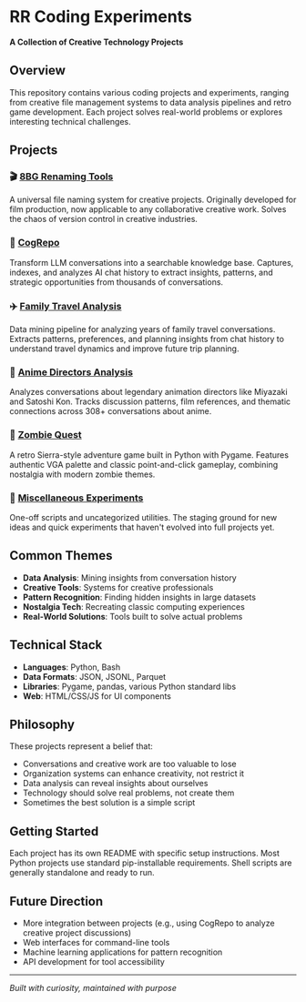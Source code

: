 # RR Coding Experiments
**A Collection of Creative Technology Projects**

## Overview
This repository contains various coding projects and experiments, ranging from creative file management systems to data analysis pipelines and retro game development. Each project solves real-world problems or explores interesting technical challenges.

## Projects

### 🎬 [8BG Renaming Tools](./8bg-renaming-tools/)
A universal file naming system for creative projects. Originally developed for film production, now applicable to any collaborative creative work. Solves the chaos of version control in creative industries.

### 🧠 [CogRepo](./cogrepo/)
Transform LLM conversations into a searchable knowledge base. Captures, indexes, and analyzes AI chat history to extract insights, patterns, and strategic opportunities from thousands of conversations.

### ✈️ [Family Travel Analysis](./family-travel-analysis/)
Data mining pipeline for analyzing years of family travel conversations. Extracts patterns, preferences, and planning insights from chat history to understand travel dynamics and improve future trip planning.

### 🎌 [Anime Directors Analysis](./anime-directors-analysis/)
Analyzes conversations about legendary animation directors like Miyazaki and Satoshi Kon. Tracks discussion patterns, film references, and thematic connections across 308+ conversations about anime.

### 🧟 [Zombie Quest](./zombie-quest/)
A retro Sierra-style adventure game built in Python with Pygame. Features authentic VGA palette and classic point-and-click gameplay, combining nostalgia with modern zombie themes.

### 🔧 [Miscellaneous Experiments](./misc-experiments/)
One-off scripts and uncategorized utilities. The staging ground for new ideas and quick experiments that haven't evolved into full projects yet.

## Common Themes
- **Data Analysis**: Mining insights from conversation history
- **Creative Tools**: Systems for creative professionals
- **Pattern Recognition**: Finding hidden insights in large datasets
- **Nostalgia Tech**: Recreating classic computing experiences
- **Real-World Solutions**: Tools built to solve actual problems

## Technical Stack
- **Languages**: Python, Bash
- **Data Formats**: JSON, JSONL, Parquet
- **Libraries**: Pygame, pandas, various Python standard libs
- **Web**: HTML/CSS/JS for UI components

## Philosophy
These projects represent a belief that:
- Conversations and creative work are too valuable to lose
- Organization systems can enhance creativity, not restrict it
- Data analysis can reveal insights about ourselves
- Technology should solve real problems, not create them
- Sometimes the best solution is a simple script

## Getting Started
Each project has its own README with specific setup instructions. Most Python projects use standard pip-installable requirements. Shell scripts are generally standalone and ready to run.

## Future Direction
- More integration between projects (e.g., using CogRepo to analyze creative project discussions)
- Web interfaces for command-line tools
- Machine learning applications for pattern recognition
- API development for tool accessibility

---
*Built with curiosity, maintained with purpose*
